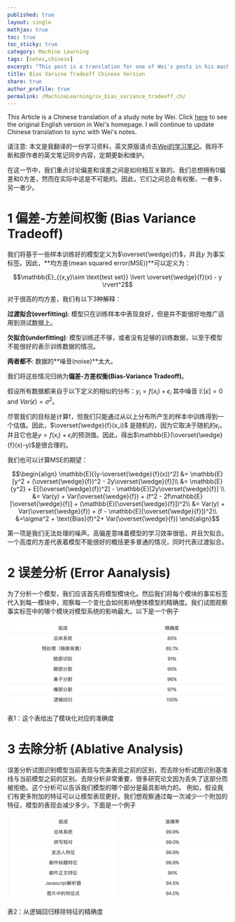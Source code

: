 ```yaml
---
published: true
layout: single
mathjax: true
toc: true
toc_sticky: true
category: Machine Learning
tags: [notes,chinese]
excerpt: "This post is a translation for one of Wei's posts in his machine learning notes."
title: Bias Varicne Tradeoff Chinese Version
share: true
author_profile: true
permalink: /MachineLearning/sv_bias_variance_tradeoff_ch/
---
```


This Article is a Chinese translation of a study note by Wei. Click [here](https://wei2624.github.io/MachineLearning/sv_bias_varience_tradeoff/) to see the original English version in Wei's homepage. I will continue to update Chinese translation to sync with Wei's notes.

请注意: 本文是我翻译的一份学习资料，英文原版请点击[Wei的学习笔记](https://wei2624.github.io/MachineLearning/sv_bias_varience_tradeoff/)。我将不断和原作者的英文笔记同步内容，定期更新和维护。

在这一节中，我们重点讨论偏差和误差之间是如何相互关联的。我们总想拥有0偏差和0方差，然而在实际中这是不可能的。因此，它们之间总会有权衡，一者多，另一者少。

# 1 偏差-方差间权衡 (Bias Variance Tradeoff)

我们将基于一些样本训练好的模型定义为$\overset{\wedge}{f}$，并且$y$ 为事实标签。因此，**均方差(mean squared error(MSE))**可以定义为：

$$\mathbb{E}_{(x,y)\sim \text{test set}} \lvert \overset{\wedge}{f}(x) - y \rvert^2$$

对于很高的均方差，我们有以下3种解释：

**过渡拟合(overfitting)**: 模型只在训练样本中表现良好，但是并不能很好地推广适用到测试数据上。

**欠拟合(underfitting)**: 模型训练还不够，或者没有足够的训练数据，以至于模型不能很好的表示训练数据的情况。

**两者都不**: 数据的**噪音(noise)**太大。

我们将这些情况归纳为**偏差-方差权衡(Bias-Variance Tradeoff)**。

假设所有数据都来自于以下定义的相似的分布：$y_i = f(x_i) + \epsilon_i$ 其中噪音 $\mathbb{E}[\epsilon] = 0$ and $Var(\epsilon) = \sigma^2$。

尽管我们的目标是计算f，但我们只能通过从以上分布所产生的样本中训练得到一个估值。因此，$\overset{\wedge}{f}(x_i)$ 是随机的，因为它取决于随机的$\epsilon_i$，并且它也是$y = f(x_i) + \epsilon_i$的预测值。因此，得出$\mathbb{E}(\overset{\wedge}{f}(x)-y)$是很合理的。

我们也可以计算MSE的期望：

$$\begin{align}
\mathbb{E}[(y-\overset{\wedge}{f}(x))^2] &= \mathbb{E}[y^2 + (\overset{\wedge}{f})^2 - 2y\overset{\wedge}{f}]\\
&= \mathbb{E}{y^2} + E[(\overset{\wedge}{f})^2] - \mathbb{E}[2y\overset{\wedge}{f}] \\
&= Var(y) + Var(\overset{\wedge}{f}) + (f^2 - 2f\mathbb{E}[\overset{\wedge}{f}] + (\mathbb{E}[\overset{\wedge}{f}])^2\\
&= Var(y) + Var(\overset{\wedge}{f}) + (f - \mathbb{E}[\overset{\wedge}{f}])^2\\
&=\sigma^2 + \text{Bias}(f)^2+ Var(\overset{\wedge}{f})
\end{align}$$

第一项是我们无法处理的噪声。高偏差意味着模型的学习效率很低，并且欠拟合。一个高度的方差代表着模型不能很好的概括更多普通的情况，同时代表过渡拟合。

# 2 误差分析 (Error Aanalysis)

为了分析一个模型，我们应该首先将模型模块化。然后我们将每个模块的事实标签代入到每一模块中，观察每一个变化会如何影响整体模型的精确度。我们试图观察事实标签中的哪个模块对模型系统的影响最大。以下是一个例子

![Error Analysis](https://raw.githubusercontent.com/Wei2624/AI_Learning_Hub/master/machine-learning/images/err_ana_cn.png)

表1：这个表给出了模块化对应的准确度

# 3 去除分析 (Ablative Analysis)

误差分析试图识别模型当前表现与完美表现之前的区别，而去除分析试图识别基准线与当前模型之前的区别。去除分析非常重要，很多研究论文因为丢失了这部分而被拒绝。这个分析可以告诉我们模型的哪个部分是最具影响力的。
例如，假设我们有更多附加的特征可以让模型表现更好。我们想观察通过每一次减少一个附加的特征，模型的表现会减少多少。下面是一个例子

![Ablative Analysis](https://raw.githubusercontent.com/Wei2624/AI_Learning_Hub/master/machine-learning/images/ablative_ana_cn.png)

表2：从逻辑回归移除特征的精确度

